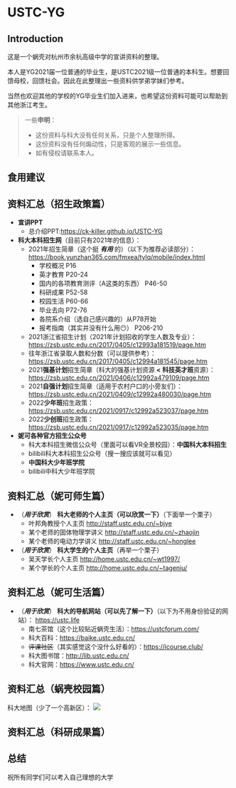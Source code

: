 # USTC-YG

## Introduction

这是一个蜗壳对杭州市余杭高级中学的宣讲资料的整理。

本人是YG2021届一位普通的毕业生，是USTC2021级一位普通的本科生。想要回馈母校，回馈社会。因此在此整理出一些资料供学弟学妹们参考。

当然也欢迎其他的学校的YG毕业生们加入进来，也希望这份资料可能可以帮助到其他浙江考生。

> 一些**申明**：
> - 这份资料与科大没有任何关系，只是个人整理所得。
> - 这份资料没有任何煽动性，只是客观的展示一些信息。
> - 如有侵权请联系本人。

## 食用建议

## 资料汇总（招生政策篇）

- **宣讲PPT**
  - 总介绍PPT:https://ck-killer.github.io/USTC-YG
- **科大本科招生网**（目前只有2021年的信息）：
  - 2021年招生简章（这个挺 ***有用*** 的）（以下为推荐必读部分）：https://book.yunzhan365.com/fmxea/tylq/mobile/index.html
    - 学校概况 P16
    - 英才教育 P20-24
    - 国内的各项教育测评（A这类的东西） P46-50
    - 科研成果 P52-58
    - 校园生活 P60-66
    - 毕业去向 P72-76
    - 各院系介绍（选自己感兴趣的）从P78开始
    - 报考指南（其实并没有什么用😶） P206-210
  - 2021浙江省招生计划（2021年计划招收的学生人数及专业）：https://zsb.ustc.edu.cn/2017/0405/c12993a181519/page.htm
  - 往年浙江省录取人数和分数（可以提供参考）：https://zsb.ustc.edu.cn/2017/0405/c12994a181545/page.htm
  - 2021**强基计划**招生简章（科大的强基计划资源 **<** **科技英才班**资源）：https://zsb.ustc.edu.cn/2021/0406/c12992a479109/page.htm
  - 2021**自强计划**招生简章（适用于农村户口的小旁友们）：https://zsb.ustc.edu.cn/2021/0409/c12992a480030/page.htm
  - 2022**少年班**招生政策：https://zsb.ustc.edu.cn/2021/0917/c12992a523037/page.htm
  - 2022**少创班**招生政策：https://zsb.ustc.edu.cn/2021/0917/c12992a523035/page.htm
- **妮可各种官方招生公众号**
  - 科大本科招生微信公众号（里面可以看VR全景校园）：**中国科大本科招生**
  - bilibili科大本科招生公众号（搜一搜应该就可以看见）
  - **中国科大少年班学院**
  - bilibili中科大少年班学院
## 资料汇总（妮可师生篇）
- （***用于欣赏***） **科大老师的个人主页（可以欣赏一下）**（下面举一个栗子）
  - 叶邦角教授个人主页 http://staff.ustc.edu.cn/~bjye
  - 某个老师的固体物理学讲义 http://staff.ustc.edu.cn/~zhaojin
  - 某个老师的电动力学讲义 http://staff.ustc.edu.cn/~honglee
- （***用于欣赏***） **科大学生的个人主页**（再举一个栗子）
  - 吴天学长个人主页 http://home.ustc.edu.cn/~wt1997/
  - 某个学长的个人主页 http://home.ustc.edu.cn/~tageniu/
## 资料汇总（妮可生活篇）
- （***用于欣赏***） **科大的导航网站（可以先了解一下）**（以下为不用身份验证的网站）： https://ustc.life
  - 南七茶馆（这个比较贴近蜗壳生活）：https://ustcforum.com/
  - 科大百科：https://baike.ustc.edu.cn/
  - ~~评课社区~~（其实感觉这个没什么好看的）：https://icourse.club/
  - 科大图书馆：http://lib.ustc.edu.cn/
  - 科大官网：https://www.ustc.edu.cn/
## 资料汇总（蜗壳校园篇）
科大地图（少了一个高新区）：
![](https://www.ustc.edu.cn/__local/7/CA/83/51C921501F45CC7F22C3E32B9C3_85DD6C3B_196F20.jpg?e=.jpg)
## 资料汇总（科研成果篇）

## 总结

祝所有同学们可以考入自己理想的大学

